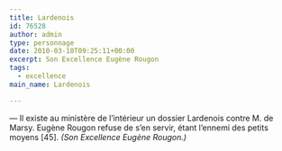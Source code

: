 ```yaml
---
title: Lardenois
id: 76528
author: admin
type: personnage
date: 2010-03-10T09:25:11+00:00
excerpt: Son Excellence Eugène Rougon
tags:
  - excellence
main_name: Lardenois

---
```

— Il existe au ministère de l&rsquo;intérieur un dossier Lardenois contre M. de Marsy. Eugène Rougon refuse de s&rsquo;en servir, étant l&rsquo;ennemi des petits moyens [45]. _(Son Excellence Eugène Rougon.)_